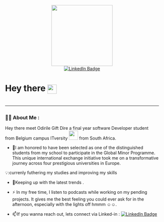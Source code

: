 <div id="header" align="center">
  <img src="https://media.giphy.com/media/gjrYDwbjnK8x36xZIO/giphy.gif" width="200"/>
</div>

<div id="badges" align="center">

  
  <a href="https://www.linkedin.com/in/odirile-dire-20144a239/">
    <img src="https://img.shields.io/badge/LinkedIn-blue?style=for-the-badge&logo=linkedin&logoColor=white" alt="LinkedIn Badge"/>
  </a>
  </div>
  
<h1>
  Hey there
  <img src="https://media.giphy.com/media/hvRJCLFzcasrR4ia7z/giphy.gif" width="30px" align="center"/>
<h1>
  
  ---

### :man_technologist: About Me :
  
  Hey there meet Odirile Gift Dire a final year software Developer student from Belgium campus ITversity <img src="https://media.giphy.com/media/WUlplcMpOCEmTGBtBW/giphy.gif" width="30"> from South Africa.
  - :telescope:I am honored to have been selected as one of the distinguished students from my
school to participate in the Global Minor Programme. This unique international exchange
initiative took me on a transformative journey across four prestigious universities in
Europe.

💡:currenly futhering my studies and improving my skills  


- :seedling:Keeping up with the latest trends .

- :zap: In my free time, I listen to podcasts while working on my pending projects. It gives me the best feeling you could ever ask for in the afternoon, especially with the lights off hmmm ☺️☺️.

- :mailbox:If you wanna reach out, lets connect via Linked-in : <a href="https://www.linkedin.com/in/odirile-dire-20144a239/">
    <img src="https://img.shields.io/badge/LinkedIn-blue?style=for-the-badge&logo=linkedin&logoColor=white" alt="LinkedIn Badge"/>
  </a>

